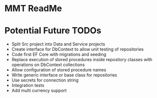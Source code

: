 # MMT ReadMe

# Potential Future TODOs
- Split Src project into Data and Service projects
- Create interface for DbContext to allow unit testing of repositories
- Code first EF Core with migrations and seeding
- Replace execution of stored procedures inside repository classes with operations on DbContext collections 
- Allow configuration of stored procedure names
- Write generic interface or base class for repositories
- Use secrets for connection string
- Integration tests
- Add multi currency support